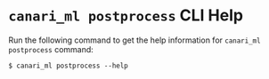 # `canari_ml postprocess` CLI Help

Run the following command to get the help information for `canari_ml postprocess` command:

```console exec="on" source="material-block" result="ansi"
$ canari_ml postprocess --help
```
